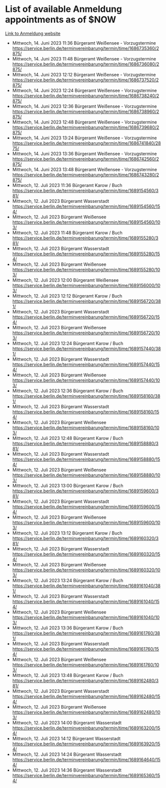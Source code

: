 # List of available Anmeldung appointments as of $NOW
[Link to Anmeldung website](https://service.berlin.de/terminvereinbarung/termin/tag.php?termin=1&anliegen[]=120686&dienstleisterlist=122210,122217,327316,122219,327312,122227,327314,122231,327346,122243,327348,122254,122252,329742,122260,329745,122262,329748,122271,327278,122273,327274,122277,327276,330436,122280,327294,122282,327290,122284,327292,122291,327270,122285,327266,122286,327264,122296,327268,150230,329760,122297,327286,122294,327284,122312,329763,122314,329775,122304,327330,122311,327334,122309,327332,317869,122281,327352,122279,329772,122283,122276,327324,122274,327326,122267,329766,122246,327318,122251,327320,122257,327322,122208,327298,122226,327300&herkunft=http%3A%2F%2Fservice.berlin.de%2Fdienstleistung%2F120686%2F)
- Mittwoch, 14. Juni 2023 11:36 Bürgeramt Weißensee - Vorzugstermine https://service.berlin.de/terminvereinbarung/termin/time/1686735360/2875/
- Mittwoch, 14. Juni 2023 11:48 Bürgeramt Weißensee - Vorzugstermine https://service.berlin.de/terminvereinbarung/termin/time/1686736080/2875/
- Mittwoch, 14. Juni 2023 12:12 Bürgeramt Weißensee - Vorzugstermine https://service.berlin.de/terminvereinbarung/termin/time/1686737520/2875/
- Mittwoch, 14. Juni 2023 12:24 Bürgeramt Weißensee - Vorzugstermine https://service.berlin.de/terminvereinbarung/termin/time/1686738240/2875/
- Mittwoch, 14. Juni 2023 12:36 Bürgeramt Weißensee - Vorzugstermine https://service.berlin.de/terminvereinbarung/termin/time/1686738960/2875/
- Mittwoch, 14. Juni 2023 12:48 Bürgeramt Weißensee - Vorzugstermine https://service.berlin.de/terminvereinbarung/termin/time/1686739680/2875/
- Mittwoch, 14. Juni 2023 13:24 Bürgeramt Weißensee - Vorzugstermine https://service.berlin.de/terminvereinbarung/termin/time/1686741840/2875/
- Mittwoch, 14. Juni 2023 13:36 Bürgeramt Weißensee - Vorzugstermine https://service.berlin.de/terminvereinbarung/termin/time/1686742560/2875/
- Mittwoch, 14. Juni 2023 13:48 Bürgeramt Weißensee - Vorzugstermine https://service.berlin.de/terminvereinbarung/termin/time/1686743280/2875/
- Mittwoch, 12. Juli 2023 11:36 Bürgeramt Karow / Buch https://service.berlin.de/terminvereinbarung/termin/time/1689154560/381/
- Mittwoch, 12. Juli 2023  Bürgeramt Wasserstadt https://service.berlin.de/terminvereinbarung/termin/time/1689154560/154/
- Mittwoch, 12. Juli 2023  Bürgeramt Weißensee https://service.berlin.de/terminvereinbarung/termin/time/1689154560/103/
- Mittwoch, 12. Juli 2023 11:48 Bürgeramt Karow / Buch https://service.berlin.de/terminvereinbarung/termin/time/1689155280/381/
- Mittwoch, 12. Juli 2023  Bürgeramt Wasserstadt https://service.berlin.de/terminvereinbarung/termin/time/1689155280/154/
- Mittwoch, 12. Juli 2023  Bürgeramt Weißensee https://service.berlin.de/terminvereinbarung/termin/time/1689155280/103/
- Mittwoch, 12. Juli 2023 12:00 Bürgeramt Weißensee https://service.berlin.de/terminvereinbarung/termin/time/1689156000/103/
- Mittwoch, 12. Juli 2023 12:12 Bürgeramt Karow / Buch https://service.berlin.de/terminvereinbarung/termin/time/1689156720/381/
- Mittwoch, 12. Juli 2023  Bürgeramt Wasserstadt https://service.berlin.de/terminvereinbarung/termin/time/1689156720/154/
- Mittwoch, 12. Juli 2023  Bürgeramt Weißensee https://service.berlin.de/terminvereinbarung/termin/time/1689156720/103/
- Mittwoch, 12. Juli 2023 12:24 Bürgeramt Karow / Buch https://service.berlin.de/terminvereinbarung/termin/time/1689157440/381/
- Mittwoch, 12. Juli 2023  Bürgeramt Wasserstadt https://service.berlin.de/terminvereinbarung/termin/time/1689157440/154/
- Mittwoch, 12. Juli 2023  Bürgeramt Weißensee https://service.berlin.de/terminvereinbarung/termin/time/1689157440/103/
- Mittwoch, 12. Juli 2023 12:36 Bürgeramt Karow / Buch https://service.berlin.de/terminvereinbarung/termin/time/1689158160/381/
- Mittwoch, 12. Juli 2023  Bürgeramt Wasserstadt https://service.berlin.de/terminvereinbarung/termin/time/1689158160/154/
- Mittwoch, 12. Juli 2023  Bürgeramt Weißensee https://service.berlin.de/terminvereinbarung/termin/time/1689158160/103/
- Mittwoch, 12. Juli 2023 12:48 Bürgeramt Karow / Buch https://service.berlin.de/terminvereinbarung/termin/time/1689158880/381/
- Mittwoch, 12. Juli 2023  Bürgeramt Wasserstadt https://service.berlin.de/terminvereinbarung/termin/time/1689158880/154/
- Mittwoch, 12. Juli 2023  Bürgeramt Weißensee https://service.berlin.de/terminvereinbarung/termin/time/1689158880/103/
- Mittwoch, 12. Juli 2023 13:00 Bürgeramt Karow / Buch https://service.berlin.de/terminvereinbarung/termin/time/1689159600/381/
- Mittwoch, 12. Juli 2023  Bürgeramt Wasserstadt https://service.berlin.de/terminvereinbarung/termin/time/1689159600/154/
- Mittwoch, 12. Juli 2023  Bürgeramt Weißensee https://service.berlin.de/terminvereinbarung/termin/time/1689159600/103/
- Mittwoch, 12. Juli 2023 13:12 Bürgeramt Karow / Buch https://service.berlin.de/terminvereinbarung/termin/time/1689160320/381/
- Mittwoch, 12. Juli 2023  Bürgeramt Wasserstadt https://service.berlin.de/terminvereinbarung/termin/time/1689160320/154/
- Mittwoch, 12. Juli 2023  Bürgeramt Weißensee https://service.berlin.de/terminvereinbarung/termin/time/1689160320/103/
- Mittwoch, 12. Juli 2023 13:24 Bürgeramt Karow / Buch https://service.berlin.de/terminvereinbarung/termin/time/1689161040/381/
- Mittwoch, 12. Juli 2023  Bürgeramt Wasserstadt https://service.berlin.de/terminvereinbarung/termin/time/1689161040/154/
- Mittwoch, 12. Juli 2023  Bürgeramt Weißensee https://service.berlin.de/terminvereinbarung/termin/time/1689161040/103/
- Mittwoch, 12. Juli 2023 13:36 Bürgeramt Karow / Buch https://service.berlin.de/terminvereinbarung/termin/time/1689161760/381/
- Mittwoch, 12. Juli 2023  Bürgeramt Wasserstadt https://service.berlin.de/terminvereinbarung/termin/time/1689161760/154/
- Mittwoch, 12. Juli 2023  Bürgeramt Weißensee https://service.berlin.de/terminvereinbarung/termin/time/1689161760/103/
- Mittwoch, 12. Juli 2023 13:48 Bürgeramt Karow / Buch https://service.berlin.de/terminvereinbarung/termin/time/1689162480/381/
- Mittwoch, 12. Juli 2023  Bürgeramt Wasserstadt https://service.berlin.de/terminvereinbarung/termin/time/1689162480/154/
- Mittwoch, 12. Juli 2023  Bürgeramt Weißensee https://service.berlin.de/terminvereinbarung/termin/time/1689162480/103/
- Mittwoch, 12. Juli 2023 14:00 Bürgeramt Wasserstadt https://service.berlin.de/terminvereinbarung/termin/time/1689163200/154/
- Mittwoch, 12. Juli 2023 14:12 Bürgeramt Wasserstadt https://service.berlin.de/terminvereinbarung/termin/time/1689163920/154/
- Mittwoch, 12. Juli 2023 14:24 Bürgeramt Wasserstadt https://service.berlin.de/terminvereinbarung/termin/time/1689164640/154/
- Mittwoch, 12. Juli 2023 14:36 Bürgeramt Wasserstadt https://service.berlin.de/terminvereinbarung/termin/time/1689165360/154/
